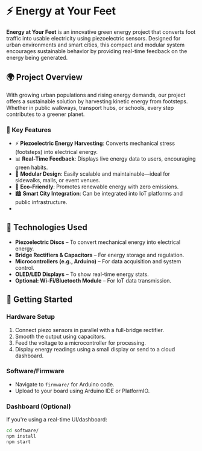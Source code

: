 # ⚡ Energy at Your Feet

**Energy at Your Feet** is an innovative green energy project that converts foot traffic into usable electricity using piezoelectric sensors. Designed for urban environments and smart cities, this compact and modular system encourages sustainable behavior by providing real-time feedback on the energy being generated.


## 🌍 Project Overview

With growing urban populations and rising energy demands, our project offers a sustainable solution by harvesting kinetic energy from footsteps. Whether in public walkways, transport hubs, or schools, every step contributes to a greener planet.

### 🎯 Key Features

- ⚡ **Piezoelectric Energy Harvesting**: Converts mechanical stress (footsteps) into electrical energy.
- 📊 **Real-Time Feedback**: Displays live energy data to users, encouraging green habits.
- 🧱 **Modular Design**: Easily scalable and maintainable—ideal for sidewalks, malls, or event venues.
- 🌱 **Eco-Friendly**: Promotes renewable energy with zero emissions.
- 🏙️ **Smart City Integration**: Can be integrated into IoT platforms and public infrastructure.
- 

## 🔧 Technologies Used

- **Piezoelectric Discs** – To convert mechanical energy into electrical energy.
- **Bridge Rectifiers & Capacitors** – For energy storage and regulation.
- **Microcontrollers (e.g., Arduino)** – For data acquisition and system control.
- **OLED/LED Displays** – To show real-time energy stats.
- **Optional: Wi-Fi/Bluetooth Module** – For IoT data transmission.

## 🚀 Getting Started

### Hardware Setup

1. Connect piezo sensors in parallel with a full-bridge rectifier.
2. Smooth the output using capacitors.
3. Feed the voltage to a microcontroller for processing.
4. Display energy readings using a small display or send to a cloud dashboard.

### Software/Firmware

- Navigate to `firmware/` for Arduino code.
- Upload to your board using Arduino IDE or PlatformIO.

### Dashboard (Optional)

If you're using a real-time UI/dashboard:
```bash
cd software/
npm install
npm start

